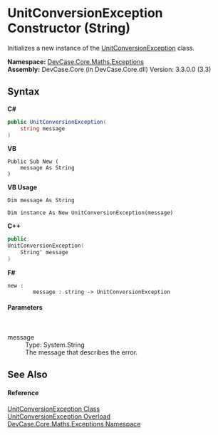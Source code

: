 # UnitConversionException Constructor (String)
 

Initializes a new instance of the <a href="T_DevCase_Core_Maths_Exceptions_UnitConversionException">UnitConversionException</a> class.

**Namespace:**&nbsp;<a href="N_DevCase_Core_Maths_Exceptions">DevCase.Core.Maths.Exceptions</a><br />**Assembly:**&nbsp;DevCase.Core (in DevCase.Core.dll) Version: 3.3.0.0 (3.3)

## Syntax

**C#**<br />
``` C#
public UnitConversionException(
	string message
)
```

**VB**<br />
``` VB
Public Sub New ( 
	message As String
)
```

**VB Usage**<br />
``` VB Usage
Dim message As String

Dim instance As New UnitConversionException(message)
```

**C++**<br />
``` C++
public:
UnitConversionException(
	String^ message
)
```

**F#**<br />
``` F#
new : 
        message : string -> UnitConversionException
```


#### Parameters
&nbsp;<dl><dt>message</dt><dd>Type: System.String<br />The message that describes the error.</dd></dl>

## See Also


#### Reference
<a href="T_DevCase_Core_Maths_Exceptions_UnitConversionException">UnitConversionException Class</a><br /><a href="Overload_DevCase_Core_Maths_Exceptions_UnitConversionException__ctor">UnitConversionException Overload</a><br /><a href="N_DevCase_Core_Maths_Exceptions">DevCase.Core.Maths.Exceptions Namespace</a><br />
